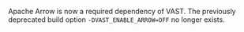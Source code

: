  Apache Arrow is now a required dependency of VAST. The previously deprecated
 build option `-DVAST_ENABLE_ARROW=OFF` no longer exists.
